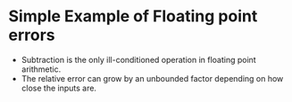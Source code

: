 # Simple Example of Floating point errors

* Subtraction is the only ill-conditioned operation in floating point arithmetic.
* The relative error can grow by an unbounded factor depending on how close the inputs are.

